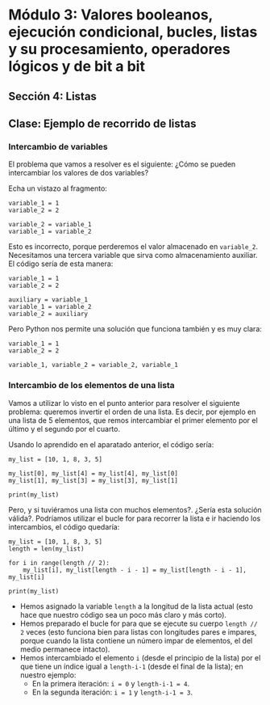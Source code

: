 # Módulo 3: Valores booleanos, ejecución condicional, bucles, listas y su procesamiento, operadores lógicos y de bit a bit
## Sección 4: Listas
## Clase: Ejemplo de recorrido de listas

### Intercambio de variables

El problema que vamos a resolver es el siguiente: ¿Cómo se pueden intercambiar los valores de dos variables?

Echa un vistazo al fragmento:

```
variable_1 = 1
variable_2 = 2

variable_2 = variable_1
variable_1 = variable_2
```

Esto es incorrecto, porque perderemos el valor almacenado en `variable_2`. Necesitamos una tercera variable que sirva como almacenamiento auxiliar. El código sería de esta manera:

```
variable_1 = 1
variable_2 = 2

auxiliary = variable_1
variable_1 = variable_2
variable_2 = auxiliary
```

Pero Python nos permite una solución que funciona también y es muy clara:

```
variable_1 = 1
variable_2 = 2

variable_1, variable_2 = variable_2, variable_1
```

### Intercambio de los elementos de una lista

Vamos a utilizar lo visto en el punto anterior para resolver el siguiente problema: queremos invertir el orden de una lista. Es decir, por ejemplo en una lista de 5 elementos, que remos intercambiar el primer elemento por el último y el segundo por el cuarto.

Usando lo aprendido en el aparatado anterior, el código sería:

```
my_list = [10, 1, 8, 3, 5]

my_list[0], my_list[4] = my_list[4], my_list[0]
my_list[1], my_list[3] = my_list[3], my_list[1]

print(my_list)
```

Pero, y si tuviéramos una lista con muchos elementos?. ¿Sería esta solución válida?. Podríamos utilizar el bucle for para recorrer la lista e ir haciendo los intercambios, el código quedaría:

```
my_list = [10, 1, 8, 3, 5]
length = len(my_list)

for i in range(length // 2):
    my_list[i], my_list[length - i - 1] = my_list[length - i - 1], my_list[i]

print(my_list)
```

* Hemos asignado la variable `length` a la longitud de la lista actual (esto hace que nuestro código sea un poco más claro y más corto).
* Hemos preparado el bucle for para que se ejecute su cuerpo `length // 2` veces (esto funciona bien para listas con longitudes pares e impares, porque cuando la lista contiene un número impar de elementos, el del medio permanece intacto).
* Hemos intercambiado el elemento `i` (desde el principio de la lista) por el que tiene un índice igual a `length-i-1` (desde el final de la lista); en nuestro ejemplo:
    * En la primera iteración: `i = 0` y `length-i-1 = 4`.
    * En la segunda iteración: `i = 1` y `length-i-1 = 3`. 

    

